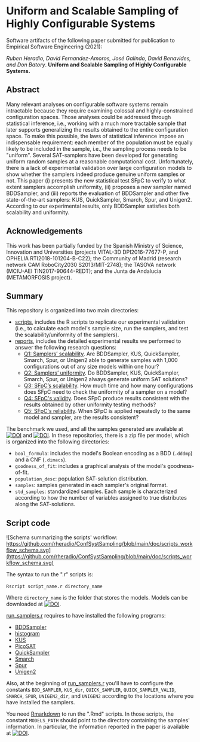 # Uniform and Scalable Sampling of Highly Configurable Systems

Software artifacts of the following paper submitted for publication to Empirical Software Engineering (2021):

*Ruben Heradio, David Fernandez-Amoros, José Galindo, David Benavides, and Don Batory*. 
**Uniform and Scalable Sampling of Highly Configurable Systems.**

## Abstract

Many relevant analyses on configurable software systems remain intractable because they require examining colossal and highly-constrained configuration spaces. Those analyses could be addressed through statistical inference, i.e., working with a much more tractable sample that later supports generalizing the results obtained to the entire configuration space. To make this possible, the laws of statistical inference impose an indispensable requirement: each member of the population must be equally likely to be included in the sample, i.e., the sampling process needs to be "uniform". Several SAT-samplers have been developed for generating uniform random samples at a reasonable computational cost. Unfortunately, there is a lack of experimental validation over large configuration models to show whether the samplers indeed produce genuine uniform samples or not. This paper (i) presents the new statistical test SFpC to verify to what extent samplers accomplish uniformity, (ii) proposes a new sampler named BDDSampler, and (iii) reports the evaluation of BDDSampler and other five state-of-the-art samplers: KUS, QuickSampler, Smarch, Spur, and Unigen2. According to our experimental results, only BDDSampler satisfies both scalability and uniformity.

## Acknowledgements

This work has been partially funded by the Spanish Ministry of Science, Innovation and Universities (projects VITAL-3D DPI2016-77677-P, and OPHELIA RTI2018-101204-B-C22); the Community of Madrid (research network CAM RoboCity2030 S2013/MIT-2748);  the TASOVA network (MCIU-AEI TIN2017-90644-REDT); and the Junta de Andalucia (METAMORFOSIS project).


## Summary

This repository is organized into two main directories:

* [scripts](https://github.com/rheradio/ConfSystSampling/tree/main/scripts), includes the R scripts to replicate our experimental validation (i.e., to calculate each model's sample size, run the samplers, and test the scalability/uniformity of the samplers).
* [reports](https://htmlpreview.github.io/?https://github.com/rheradio/ConfSystSampling/blob/main/reports/index.html), includes the detailed experimental results we performed to answer the following research questions:
  + [Q1: Samplers’ scalability](https://htmlpreview.github.io/?https://github.com/rheradio/ConfSystSampling/blob/main/reports/q1_samplers_scalability.html). Are BDDSampler, KUS,  QuickSampler, Smarch, Spur, or Unigen2 able to generate samples with 1,000 configurations out of any size models within one hour?
  + [Q2: Samplers’ uniformity](https://htmlpreview.github.io/?https://github.com/rheradio/ConfSystSampling/blob/main/reports/https://github.com/rheradio/ConfSystSampling/blob/main/reports/q2_samplers_uniformity.html). Do BDDSampler, KUS,  QuickSampler, Smarch, Spur, or Unigen2 always generate uniform SAT solutions?
  + [Q3: SFpC’s scalability](https://htmlpreview.github.io/?https://github.com/rheradio/ConfSystSampling/blob/main/reports/q3_sfpc_scalability.html). How much time and how many configurations does SFpC need to check the uniformity of a sampler on a model?
  + [Q4: SFpC's validity](https://htmlpreview.github.io/?https://github.com/rheradio/ConfSystSampling/blob/main/reports/q4_sfpc_validity.html). Does SFpC produce results consistent with the results obtained by other uniformity testing methods?
  + [Q5: SFpC's reliability](https://htmlpreview.github.io/?https://github.com/rheradio/ConfSystSampling/blob/main/reports/q5_sfpc_reliability.html). When SFpC is applied repeatedly to the same model and sampler, are the results consistent?
   
The benchmark we used, and all the samples generated are available at [![DOI](https://zenodo.org/badge/DOI/10.5281/zenodo.4514919.svg)](https://doi.org/10.5281/zenodo.4514919) and [![DOI](https://zenodo.org/badge/DOI/10.5281/zenodo.5509947.svg)](https://doi.org/10.5281/zenodo.5509947). In these repositories, there is a zip file per model, which is organized into the following directories:

* `bool_formula`: includes the model's Boolean encoding as a BDD (`.dddmp`) and a CNF (`.dimacs`).
* `goodness_of_fit`: includes a graphical analysis of the model's goodness-of-fit.
* `population_desc`: population SAT-solution distribution.
* `samples`: samples generated in each sampler's original format.
* `std_samples`: standardized samples. Each sample is characterized according to how the number of variables assigned to true distributes along the SAT-solutions.

## Script code

![Schema summarizing the scripts' workflow: https://github.com/rheradio/ConfSystSampling/blob/main/doc/scripts_workflow_schema.svg](https://github.com/rheradio/ConfSystSampling/blob/main/doc/scripts_workflow_schema.svg)

The syntax to run the ".r" scripts is:

`Rscript script_name.r directory_name`

Where `directory_name` is the folder that stores the models. Models can be downloaded at [![DOI](https://zenodo.org/badge/DOI/10.5281/zenodo.4514919.svg)](https://doi.org/10.5281/zenodo.4514919).

[run_samplers.r](https://github.com/rheradio/ConfSystSampling/blob/main/scripts/run_samplers.r) requires to have installed the following programs:

* [BDDSampler](https://github.com/davidfa71/BDDSampler)
* [histogram](https://github.com/rheradio/VMStatAnal)
* [KUS](https://github.com/meelgroup/KUS)
* [PicoSAT](http://fmv.jku.at/picosat/)
* [QuickSampler](https://github.com/RafaelTupynamba/quicksampler)
* [Smarch](https://github.com/jeho-oh/Kclause_Smarch)
* [Spur](https://github.com/ZaydH/spur)
* [Unigen2](https://bitbucket.org/kuldeepmeel/unigen)

Also, at the beginning of [run_samplers.r](https://github.com/rheradio/sat_sampling/blob/master/scripts/run_samplers.r) you'll have to configure the constants `BDD_SAMPLER`, `KUS_dir`, `QUICK_SAMPLER`, `QUICK_SAMPLER_VALID`, `SMARCH`, `SPUR`, `UNIGEN2_dir`, and `UNIGEN2` according to the locations where you have installed the samplers.

You need [Rmarkdown](https://rmarkdown.rstudio.com/articles_report_from_r_script.html) to run the ".Rmd" scripts. In those scripts, the constant `MODELS_PATH` should point to the directory containing the samples' information. In particular, the information reported in the paper is available at  [![DOI](https://zenodo.org/badge/DOI/10.5281/zenodo.4514919.svg)](https://doi.org/10.5281/zenodo.4514919).
